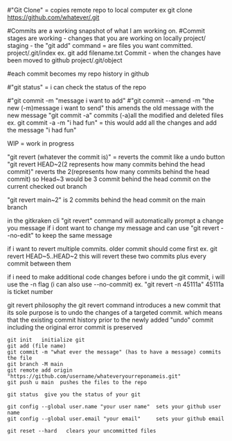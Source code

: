 #"Git Clone" = copies remote repo to local computer
    ex git clone https://github.com/whatever/.git 

#Commits are a working snapshot of what I am working on. 
#Commit stages are 
    working - changes that you are working on locally  project/
    staging - the "git add" command = are files you want committed.   project/.git/index 
        ex. git add filename.txt
    Commit - when the changes have been moved to github project/.git/object

#each commit becomes my repo history in github

#"git status" = i can check the status of the repo

#"git commit -m "message i want to add"
#"git commit --amend -m "the new (-m)message i want to send"  this amends the old message with the new message
"git commit -a" commits (-a)all the modified and deleted files
    ex. git commit -a -m "i had fun" = this would add all the changes and add the message "i had fun"

WIP = work in progress

"git revert (whatever the commit is)" = reverts the commit like a undo button
"git revert HEAD~2(2 represents how many commits behind the head commit)"  reverts the 2(represents how many commits behind the head commit) so Head~3 would be 3 commit behind the head commit on the current checked out branch

"git revert main~2" is 2 commits behind the head commit on the main branch

in the gitkraken cli "git revert" command will automatically prompt a change you message  if i dont want to change my message and can use "git revert --no-edit" to keep the same message

if i want to revert multiple commits.  older commit should come first 
ex. git revert HEAD~5..HEAD~2
this will revert these two commits plus every commit between them

if i need to make additional code changes before i undo the git commit, i will use the -n flag (i can also use --no-commit)
ex. "git revert -n 45111a"   45111a is ticket number

git revert philosophy 
    the git revert command introduces a new commit that its sole purpose is to undo the changes of a targeted commit. which means that the existing commit history prior to the newly added "undo" commit including the original error commit is preserved

    git init   initialize git
    git add (file name)
    git commit -m "what ever the message" (has to have a message) commits the file
    git branch -M main  
    git remote add origin "https://github.com/username/whateveryourreponameis.git"
    git push u main  pushes the files to the repo

    git status  give you the status of your git

    git config --global user.name "your user name"  sets your github user name
    git config --global user.email "your email"     sets your github email 
    
    git reset --hard   clears your uncommitted files




